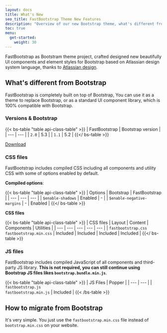 ```yaml
---
layout: docs
title: What's New
seo_title: FastBootstrap Theme New Features
description: "Overview of our new Bootstrap theme, what's different from Bootstrap."
toc: true
menu:
  get-started:    
    weight: 30
---
```


FastBootstrap as Bootstram theme project, crafted designed new beautifully UI components and element styles for Bootstrap based on Atlassian design system language, thanks to [Atlassian design](https://atlassian.design/). 

## What's different from Bootstrap

FastBootstrap is completely built on top of Bootstrap, You can use it as a theme to replace Bootstrap, or as a standard UI component library, which is 100% compatible with Bootstrap.

### Versions & Bootstrap

{{< bs-table "table api-class-table" >}}
| FastBootstrap | Bootstrap version |
| --- | --- |
| `2.0` | 5.3 |
| `1.1` | 5.2 |
{{</ bs-table >}}

[Download](https://github.com/fastbootstrap/atlassian-design-for-bootstrap/releases)

### CSS files

FastBootstrap includes compiled CSS including all components and utility CSS with some of options enabled by default.

**Compiled options**:

{{< bs-table "table api-class-table" >}}
| Options | Bootstrap | FastBootstrap |
| --- | --- | --- |
| `$enable-shadows` | Enabled | - |
| `$enable-negative-margins` | - | Enabled |
{{</ bs-table >}}

**CSS files**

{{< bs-table "table api-class-table" >}}
| CSS files | Layout | Content | Components | Utilities |
| --- | --- | --- | --- | --- |
| `fastbootstrap.css` <br/> `fastbootstrap.min.css` | Included | Included | Included | Included |
{{</ bs-table >}}

### JS files

FastBootstrap includes compiled JavaScript of all components and third-party JS library. **This is not required, you can still continue using Bootstrap JS files likes `bootstrap.bundle.min.js`**.

{{< bs-table "table api-class-table" >}}
| JS Files | Popper |
| --- | --- |
| `fastbootstrap.js`<br> `fastbootstrap.min.js` | Included |
{{< /bs-table >}}

## How to migrate from Bootstrap

It's very simple. You just use the `fastbootstrap.min.css` file instead of `bootstrap.min.css` on your website. 


